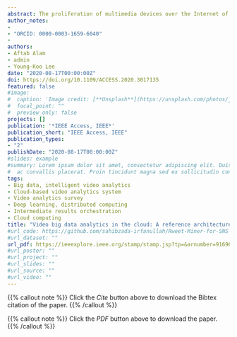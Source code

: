 ```yaml
---
abstract: The proliferation of multimedia devices over the Internet of Things (IoT) generates an unprecedented amount of data. Consequently, the world has stepped into the era of big data. Recently, on the rise of distributed computing technologies, video big data analytics in the cloud has attracted the attention of researchers and practitioners. The current technology and market trends demand an efficient framework for video big data analytics. However, the current work is too limited to provide a complete survey of recent research work on video big data analytics in the cloud, including the management and analysis of a large amount of video data, the challenges, opportunities, and promising research directions. To serve this purpose, we present this study, which conducts a broad overview of the state-of-the-art literature on video big data analytics in the cloud. It also aims to bridge the gap among large-scale video analytics challenges, big data solutions, and cloud computing. In this study, we clarify the basic nomenclatures that govern the video analytics domain and the characteristics of video big data while establishing its relationship with cloud computing. We propose a service-oriented layered reference architecture for intelligent video big data analytics in the cloud. Then, a comprehensive and keen review has been conducted to examine cutting-edge research trends in video big data analytics. Finally, we identify and articulate several open research issues and challenges, which have been raised by the deployment of big data technologies in the cloud for video big data analytics. To the best of our knowledge, this is the first study that presents the generalized view of the video big data analytics in the cloud. This paper provides the research studies and technologies advancing the video analyses in the era of big data and cloud computing.
author_notes:
- 
- "ORCID: 0000-0003-1659-6040"
-
authors:
- Aftab Alam
- admin
- Young-Koo Lee
date: "2020-08-17T00:00:00Z"
doi: https://doi.org/10.1109/ACCESS.2020.3017135
featured: false
#image:
#  caption: 'Image credit: [**Unsplash**](https://unsplash.com/photos/jdD8gXaTZsc)'
#  focal_point: ""
#  preview_only: false
projects: []
publication: '*IEEE Access, IEEE*'
publication_short: "IEEE Access, IEEE"
publication_types:
- "2"
publishDate: "2020-08-17T00:00:00Z"
#slides: example
#summary: Lorem ipsum dolor sit amet, consectetur adipiscing elit. Duis posuere tellus
#  ac convallis placerat. Proin tincidunt magna sed ex sollicitudin condimentum.
tags:
- Big data, intelligent video analytics
- Cloud-based video analytics system
- Video analytics survey
- Deep learning, distributed computing
- Intermediate results orchestration
- Cloud computing
title: "Video big data analytics in the cloud: A reference architecture, survey, opportunities, and open research issues"
#url_code: https://github.com/sahibzada-irfanullah/Rweet-Miner-for-SNS
#url_dataset: ""
url_pdf: https://ieeexplore.ieee.org/stamp/stamp.jsp?tp=&arnumber=9169636
#url_poster: ""
#url_project: ""
#url_slides: ""
#url_source: ""
#url_video: ""
---
```

{{% callout note %}}
Click the *Cite* button above to download the Bibtex citation of the paper.
{{% /callout %}}

{{% callout note %}}
Click the *PDF* button above to download the paper.
{{% /callout %}}

